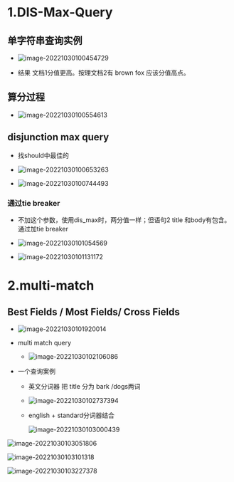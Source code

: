 # 1.DIS-Max-Query

## 单字符串查询实例

- ![image-20221030100454729](img/image-20221030100454729.png)

- 结果 文档1分值更高。按理文档2有 brown fox 应该分值高点。

## 算分过程

- ![image-20221030100554613](img/image-20221030100554613.png)

## disjunction  max query

- 找should中最佳的

- ![image-20221030100653263](img/image-20221030100653263.png)

- ![image-20221030100744493](img/image-20221030100744493.png)

### 通过tie breaker 

- 不加这个参数，使用dis_max时，两分值一样；但语句2 title 和body有包含。通过加tie breaker

- ![image-20221030101054569](img/image-20221030101054569.png)

- ![image-20221030101131172](img/image-20221030101131172.png)





# 2.multi-match

## Best Fields / Most Fields/ Cross Fields

- ![image-20221030101920014](img/image-20221030101920014.png)

- multi match query
  - ![image-20221030102106086](img/image-20221030102106086.png)

- 一个查询案例

  -  英文分词器 把 title 分为 bark /dogs两词

  - ![image-20221030102737394](img/image-20221030102737394.png)

  - english + standard分词器结合

    ![image-20221030103000439](img/image-20221030103000439.png)

![image-20221030103051806](img/image-20221030103051806.png)

![image-20221030103101318](img/image-20221030103101318.png)

![image-20221030103227378](img/image-20221030103227378.png)